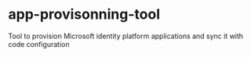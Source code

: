 # app-provisonning-tool
Tool to provision Microsoft identity platform applications and sync it with code configuration
